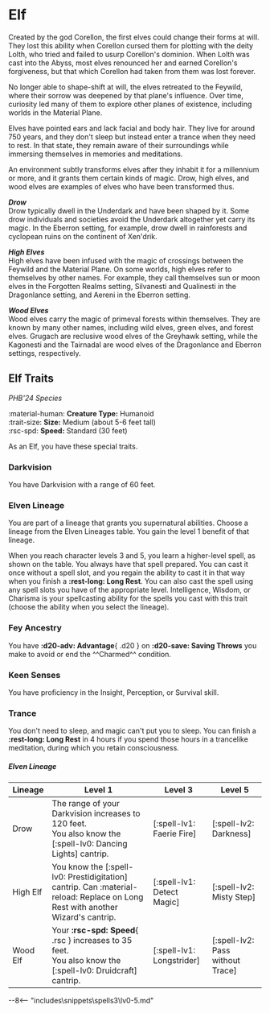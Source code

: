 # Elf

Created by the god Corellon, the first elves could change their forms at will. They lost this ability when Corellon cursed them for plotting with the deity Lolth, who tried and failed to usurp Corellon's dominion. When Lolth was cast into the Abyss, most elves renounced her and earned Corellon's forgiveness, but that which Corellon had taken from them was lost forever.

No longer able to shape-shift at will, the elves retreated to the Feywild, where their sorrow was deepened by that plane's influence. Over time, curiosity led many of them to explore other planes of existence, including worlds in the Material Plane.

Elves have pointed ears and lack facial and body hair. They live for around 750 years, and they don't sleep but instead enter a trance when they need to rest. In that state, they remain aware of their surroundings while immersing themselves in memories and meditations.

An environment subtly transforms elves after they inhabit it for a millennium or more, and it grants them certain kinds of magic. Drow, high elves, and wood elves are examples of elves who have been transformed thus.

***Drow***  
Drow typically dwell in the Underdark and have been shaped by it. Some drow individuals and societies avoid the Underdark altogether yet carry its magic. In the Eberron setting, for example, drow dwell in rainforests and cyclopean ruins on the continent of Xen'drik.

***High Elves***  
High elves have been infused with the magic of crossings between the Feywild and the Material Plane. On some worlds, high elves refer to themselves by other names. For example, they call themselves sun or moon elves in the Forgotten Realms setting, Silvanesti and Qualinesti in the Dragonlance setting, and Aereni in the Eberron setting.

***Wood Elves***  
Wood elves carry the magic of primeval forests within themselves. They are known by many other names, including wild elves, green elves, and forest elves. Grugach are reclusive wood elves of the Greyhawk setting, while the Kagonesti and the Tairnadal are wood elves of the Dragonlance and Eberron settings, respectively.

## Elf Traits

*PHB'24 Species*

:material-human: **Creature Type:** Humanoid  
:trait-size: **Size:** Medium (about 5-6 feet tall)  
:rsc-spd: **Speed:** Standard (30 feet)

As an Elf, you have these special traits.

### Darkvision

You have Darkvision with a range of 60 feet.

### Elven Lineage

You are part of a lineage that grants you supernatural abilities. Choose a lineage from the Elven Lineages table. You gain the level 1 benefit of that lineage.

When you reach character levels 3 and 5, you learn a higher-level spell, as shown on the table. You always have that spell prepared. You can cast it once without a spell slot, and you regain the ability to cast it in that way when you finish a **:rest-long: Long Rest**. You can also cast the spell using any spell slots you have of the appropriate level. Intelligence, Wisdom, or Charisma is your spellcasting ability for the spells you cast with this trait (choose the ability when you select the lineage).

### Fey Ancestry

You have **:d20-adv: Advantage**{ .d20 } on **:d20-save: Saving Throws** you make to avoid or end the ^^Charmed^^ condition.

### Keen Senses

You have proficiency in the Insight, Perception, or Survival skill.

### Trance

You don't need to sleep, and magic can't put you to sleep. You can finish a **:rest-long: Long Rest** in 4 hours if you spend those hours in a trancelike meditation, during which you retain consciousness.

##### Elven Lineage

| Lineage | Level 1 | Level 3 | Level 5 |
|---|---|---|---|
| Drow | The range of your Darkvision increases to 120 feet. <br>You also know the [:spell-lv0: Dancing Lights] cantrip. | [:spell-lv1: Faerie Fire] | [:spell-lv2: Darkness] |
| High Elf | You know the [:spell-lv0: Prestidigitation] cantrip. Can :material-reload: Replace on Long Rest with another Wizard's cantrip. | [:spell-lv1: Detect Magic] | [:spell-lv2: Misty Step] |
| Wood Elf | Your **:rsc-spd: Speed**{ .rsc } increases to 35 feet. <br>You also know the [:spell-lv0: Druidcraft] cantrip. | [:spell-lv1: Longstrider] | [:spell-lv2: Pass without Trace] |

--8<-- "includes\snippets\spells3\lv0-5.md"

<!--
## Lore

--8<-- "docs/character-creation/origin/species/index.md:species-warning"

Once a revered race, the elves commanded respect across Antares. Yet, they fell from grace, losing their ancient forest, their ties to the tree of life; severing their lifespan to only around 400 years, and also their homeland. Now relegated to the frozen north, they strive to prevent history from repeating itself.

***Drow***  
Long before the ancient forest burned to ashes, you have been driven to the Underdark. Most drow have adopted a ruthless pragmatism since then. Though the underdark was a hellish place no more, their inherent nature of mistrust remains.

***High Elf***  
Once heirs to the Ancient Forest, high elves are masters of spellcraft and naturally talented wordsmiths. Though your people's misdeeds in the past and the severed connections between your race and the Tree of Life may not have been your fault, it is an original sin that you must carry. Outside of your own race, looks of contempt, hatred, and extreme prejudice are the norm for you. The world is not kind to anyone, especially you.

***Wood Elf***  
Your kind once tended to the beautiful and lush Ancient Forest. Now, your once slender hands are now covered in soot and calloused from tending to the Generator; the only thing keeping you and your people from being frozen and buried under the snow of the Antares' northern waste. Centuries of training and natural talent in archery and camouflage in the forest have proven to be suprisingly useful skills in Arctic environment.

-->